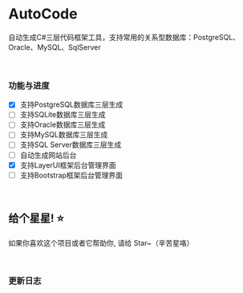 # AutoCode
自动生成C#三层代码框架工具，支持常用的关系型数据库：PostgreSQL、Oracle、MySQL、SqlServer

&nbsp;

### 功能与进度

- [x] 支持PostgreSQL数据库三层生成
- [ ] 支持SQLite数据库三层生成
- [ ] 支持Oracle数据库三层生成
- [ ] 支持MySQL数据库三层生成
- [ ] 支持SQL Server数据库三层生成
- [ ] 自动生成网站后台
- [x] 支持LayerUI框架后台管理界面
- [ ] 支持Bootstrap框架后台管理界面

&nbsp;

## 给个星星! ⭐️
如果你喜欢这个项目或者它帮助你, 请给 Star~（辛苦星咯）



&nbsp;

### 更新日志



